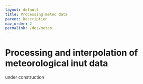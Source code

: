 ```yaml
---
layout: default
title: Processing meteo data
parent: Description
nav_order: 2
permalink: /des/meteo
---
```


# Processing and interpolation of meteorological inut data

under construction

